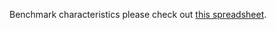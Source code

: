 Benchmark characteristics please check out [this spreadsheet](https://docs.google.com/spreadsheets/d/1tLN2lZbC7qZQTRfm69pcbYrMUQyvYP0S_8VsJNoXZWs/edit?usp=sharing).

